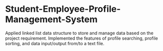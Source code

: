 # Student-Employee-Profile-Management-System
Applied linked list data structure to store and manage data based on the project requirement. Implemented the features of profile searching, profile sorting, and data input/output from/to a text file.
